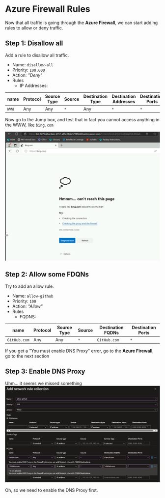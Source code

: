 # Azure Firewall Rules

Now that all traffic is going through the **Azure Firewall**, we can start adding rules to allow or deny traffic.

## Step 1: Disallow all

Add a rule to disallow all traffic.

- Name: `disallow-all`
- Priority: `100,000`
- Action: _"Deny"_
- Rules
  - IP Addresses:

| name  | Protocol | Source Type | Source | Destination Type | Destination Addresses | Destination Ports |
| ----- | -------- | ----------- | ------ | ---------------- | --------------------- | ----------------- |
| `WWW` | Any      | Any         | `*`    | Any              | `*`                   | `*`               |

Now go to the Jump box, and test that in fact you cannot access anything in the WWW, like `bing.com`

![Deny all](../../../../assets/img/hub/vm/inside/02.png)

## Step 2: Allow some FDQNs

Try to add an allow rule.

- Name: `allow-github`
- Priority: `100`
- Action: _"Allow"_
- Rules
  - FQDNS:

| name         | Protocol | Source Type | Source | Destination FQDNs | Destination Ports |
| ------------ | -------- | ----------- | ------ | ----------------- | ----------------- |
| `GitHub.com` | Any      | Any         | `*`    | `GitHub.com`      | `*`               |

If you get a "You must enable DNS Proxy" error, go to the **Azure Firewall**, go to the next section

## Step 3: Enable DNS Proxy

Uhm... it seems we missed something
![DNS Proxy must be enabled](../../../../assets/img/hub/fw/rules/allow-github-disallowed.png)

Oh, so we need to enable the DNS Proxy first.
